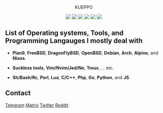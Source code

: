 <p align="center" font-size=10%>
  KUEPPO
</p>

<p align="center">
<img src="https://img.shields.io/badge/bash-%2300ADD8.svg?&style=for-the-badge&logo=linux&logoColor=white" />
<img src="https://img.shields.io/badge/perl-%23020000.svg?&style=for-the-badge&logo=perl&logoColor=white"/>
<img src="https://img.shields.io/badge/go-%2300ADD8.svg?&style=for-the-badge&logo=go&logoColor=white" />
<img src="https://img.shields.io/badge/lua-%232C2D72.svg?&style=for-the-badge&logo=lua&logoColor=white"/>
<img src="https://img.shields.io/badge/C++%20-%23007ACC.svg?&style=for-the-badge&logo=C++&logoColor=white"/>
<img src="https://img.shields.io/badge/python-%2357A143.svg?&style=for-the-badge&logo=python&logoColor=white"/>
</p>

## List of Operating systems, Tools, and Programming Langauges I mostly deal with

- **Plan9**, **FreeBSD**, **DragonFlyBSD**, **OpenBSD**, **Debian**, **Arch**, **Alpine**, and **Nixos**.

- **Suckless tools**, **Vim/Nvim/Jed/Ne**, **Tmux**, ... etc.

- **Sh/Bash/Rc**, **Perl**, **Lua**, **C/C++**, **Php**, **Go**, **Python**, and **JS**.
## Contact
[Telegram](https://t.me/kueppo)   [Matrix](soon)     [Twitter](soon)     [Reddit](soon)
